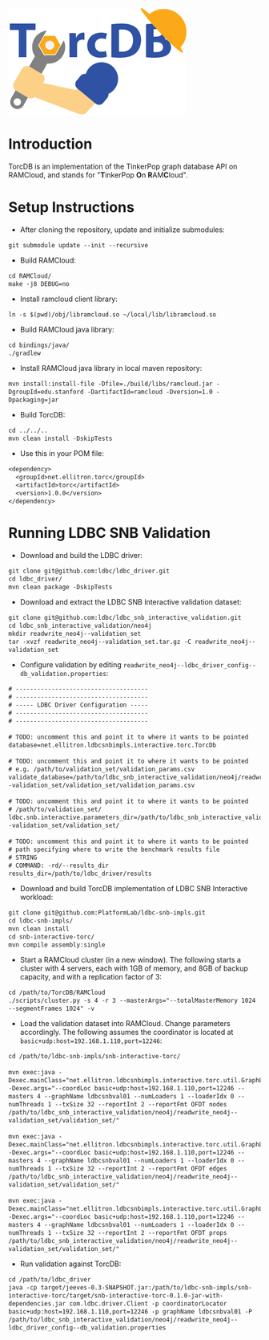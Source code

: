 <!---
Copyright 2015 Apache Software Foundation.

Licensed under the Apache License, Version 2.0 (the "License");
you may not use this file except in compliance with the License.
You may obtain a copy of the License at

http://www.apache.org/licenses/LICENSE-2.0

Unless required by applicable law or agreed to in writing, software
distributed under the License is distributed on an "AS IS" BASIS,
WITHOUT WARRANTIES OR CONDITIONS OF ANY KIND, either express or implied.
See the License for the specific language governing permissions and
limitations under the License.
-->

![TorcDB](graphics/TorcDBLogo_v02.png)

Introduction
============
TorcDB is an implementation of the TinkerPop graph database API on RAMCloud,
and stands for "**T**inkerPop **O**n **R**AM**C**loud". 

Setup Instructions
==================
* After cloning the repository, update and initialize submodules:
```
git submodule update --init --recursive
```
* Build RAMCloud:
```
cd RAMCloud/
make -j8 DEBUG=no
```
* Install ramcloud client library:
```
ln -s $(pwd)/obj/libramcloud.so ~/local/lib/libramcloud.so
```
* Build RAMCloud java library:
```
cd bindings/java/
./gradlew
```
* Install RAMCloud java library in local maven repository:
```
mvn install:install-file -Dfile=./build/libs/ramcloud.jar -DgroupId=edu.stanford -DartifactId=ramcloud -Dversion=1.0 -Dpackaging=jar
```
* Build TorcDB:
```
cd ../../..
mvn clean install -DskipTests
```
* Use this in your POM file:
```
<dependency>
  <groupId>net.ellitron.torc</groupId>
  <artifactId>torc</artifactId>
  <version>1.0.0</version>
</dependency>
```

Running LDBC SNB Validation
===========================
* Download and build the LDBC driver:
```
git clone git@github.com:ldbc/ldbc_driver.git
cd ldbc_driver/
mvn clean package -DskipTests
```
* Download and extract the LDBC SNB Interactive validation dataset:
```
git clone git@github.com:ldbc/ldbc_snb_interactive_validation.git
cd ldbc_snb_interactive_validation/neo4j
mkdir readwrite_neo4j--validation_set
tar -xvzf readwrite_neo4j--validation_set.tar.gz -C readwrite_neo4j--validation_set
```
* Configure validation by editing 
  `readwrite_neo4j--ldbc_driver_config--db_validation.properties`:
```
# -------------------------------------
# -------------------------------------
# ----- LDBC Driver Configuration -----
# -------------------------------------
# -------------------------------------

# TODO: uncomment this and point it to where it wants to be pointed
database=net.ellitron.ldbcsnbimpls.interactive.torc.TorcDb

# TODO: uncomment this and point it to where it wants to be pointed
# e.g. /path/to/validation_set/validation_params.csv
validate_database=/path/to/ldbc_snb_interactive_validation/neo4j/readwrite_neo4j--validation_set/validation_set/validation_params.csv

# TODO: uncomment this and point it to where it wants to be pointed
# /path/to/validation_set/
ldbc.snb.interactive.parameters_dir=/path/to/ldbc_snb_interactive_validation/neo4j/readwrite_neo4j--validation_set/validation_set/

# TODO: uncomment this and point it to where it wants to be pointed
# path specifying where to write the benchmark results file
# STRING
# COMMAND: -rd/--results_dir
results_dir=/path/to/ldbc_driver/results
```
* Download and build TorcDB implementation of LDBC SNB Interactive workload:
```
git clone git@github.com:PlatformLab/ldbc-snb-impls.git
cd ldbc-snb-impls/
mvn clean install
cd snb-interactive-torc/
mvn compile assembly:single
```
* Start a RAMCloud cluster (in a new window). The following starts a cluster
  with 4 servers, each with 1GB of memory, and 8GB of backup capacity, and with
  a replication factor of 3:
```
cd /path/to/TorcDB/RAMCloud
./scripts/cluster.py -s 4 -r 3 --masterArgs="--totalMasterMemory 1024 --segmentFrames 1024" -v
```
* Load the validation dataset into RAMCloud. Change parameters accordingly. The
  following assumes the coordinator is located at 
  `basic+udp:host=192.168.1.110,port=12246`:
```
cd /path/to/ldbc-snb-impls/snb-interactive-torc/

mvn exec:java -Dexec.mainClass="net.ellitron.ldbcsnbimpls.interactive.torc.util.GraphLoader" -Dexec.args="--coordLoc basic+udp:host=192.168.1.110,port=12246 --masters 4 --graphName ldbcsnbval01 --numLoaders 1 --loaderIdx 0 --numThreads 1 --txSize 32 --reportInt 2 --reportFmt OFDT nodes /path/to/ldbc_snb_interactive_validation/neo4j/readwrite_neo4j--validation_set/validation_set/"

mvn exec:java -Dexec.mainClass="net.ellitron.ldbcsnbimpls.interactive.torc.util.GraphLoader" -Dexec.args="--coordLoc basic+udp:host=192.168.1.110,port=12246 --masters 4 --graphName ldbcsnbval01 --numLoaders 1 --loaderIdx 0 --numThreads 1 --txSize 32 --reportInt 2 --reportFmt OFDT edges /path/to/ldbc_snb_interactive_validation/neo4j/readwrite_neo4j--validation_set/validation_set/"

mvn exec:java -Dexec.mainClass="net.ellitron.ldbcsnbimpls.interactive.torc.util.GraphLoader" -Dexec.args="--coordLoc basic+udp:host=192.168.1.110,port=12246 --masters 4 --graphName ldbcsnbval01 --numLoaders 1 --loaderIdx 0 --numThreads 1 --txSize 32 --reportInt 2 --reportFmt OFDT props /path/to/ldbc_snb_interactive_validation/neo4j/readwrite_neo4j--validation_set/validation_set/"
```
* Run validation against TorcDB:
```
cd /path/to/ldbc_driver
java -cp target/jeeves-0.3-SNAPSHOT.jar:/path/to/ldbc-snb-impls/snb-interactive-torc/target/snb-interactive-torc-0.1.0-jar-with-dependencies.jar com.ldbc.driver.Client -p coordinatorLocator basic+udp:host=192.168.1.110,port=12246 -p graphName ldbcsnbval01 -P /path/to/ldbc_snb_interactive_validation/neo4j/readwrite_neo4j--ldbc_driver_config--db_validation.properties
```
